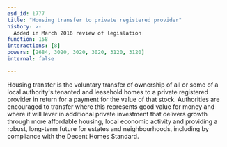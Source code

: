 ```yaml
---
esd_id: 1777
title: "Housing transfer to private registered provider"
history: >-
  Added in March 2016 review of legislation
function: 158
interactions: [8]
powers: [2684, 3020, 3020, 3020, 3120, 3120]
internal: false

---
```


Housing transfer is the voluntary transfer of ownership of all or some of a local authority's tenanted and leasehold homes to a private registered provider in return for a payment for the value of that stock.  Authorities are encouraged to transfer where this represents good value for money and where it will lever in additional private investment that delivers growth through more affordable housing, local economic activity and providing a robust, long-term future for estates and neighbourhoods, including by compliance with the Decent Homes Standard.

